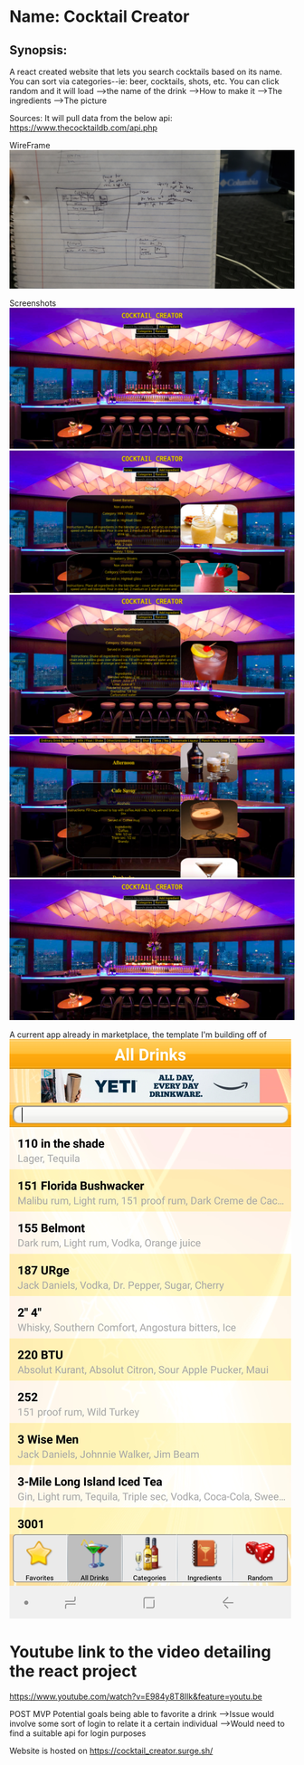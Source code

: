 # Name: Cocktail Creator

## Synopsis:
A react created website that lets you search cocktails based on its name.
You can sort via categories--ie: beer, cocktails, shots, etc.
You can click random and it will load
-->the name of the drink
-->How to make it
-->The ingredients
-->The picture



Sources:
It will pull data from the below api:
<https://www.thecocktaildb.com/api.php>


WireFrame
![wireFrame](WireFrames/wireframe.jpg)

Screenshots
![Landing](WireFrames/Landing.png)
![Ingredient](WireFrames/Ingredient.png)
![Random](WireFrames/Random.png)
![Categories](WireFrames/Categories.png)
![Landing](WireFrames/Landing.png)


A current app already in marketplace, the template I'm building off of
![App](app.jpg)


# Youtube link to the video detailing the react project
<https://www.youtube.com/watch?v=E984y8T8Ilk&feature=youtu.be>

POST MVP
Potential goals being able to favorite a drink
-->Issue would involve some sort of login to relate it a certain individual
-->Would need to find a suitable api for login purposes


Website is hosted on
<https://cocktail_creator.surge.sh/>
